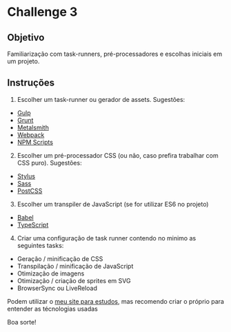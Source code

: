 
# Challenge 3

## Objetivo

Familiarização com task-runners, pré-processadores e escolhas iniciais em um projeto. 

## Instruções

1. Escolher um task-runner ou gerador de assets. Sugestões:
- [Gulp](https://gulpjs.com/)
- [Grunt](https://gruntjs.com/)
- [Metalsmith](http://www.metalsmith.io/)
- [Webpack](https://webpack.js.org/)
- [NPM Scripts](https://docs.npmjs.com/misc/scripts)

2. Escolher um pré-processador CSS (ou não, caso prefira trabalhar com CSS puro). Sugestões:
- [Stylus](http://stylus-lang.com/)
- [Sass](http://sass-lang.com/)
- [PostCSS](http://postcss.org/)

3. Escolher um transpiler de JavaScript (se for utilizar ES6 no projeto)
- [Babel](https://babeljs.io/)
- [TypeScript](https://www.typescriptlang.org/)

4. Criar uma configuração de task runner contendo no minimo as seguintes tasks:
- Geração / minificação de CSS
- Transpilação / minificação de JavaScript
- Otimização de imagens
- Otimização / criação de sprites em SVG
- BrowserSync ou LiveReload

Podem utilizar o [meu site para estudos](https://github.com/LFeh/lfeh.github.io), mas recomendo criar o próprio para entender as técnologias usadas

Boa sorte!
